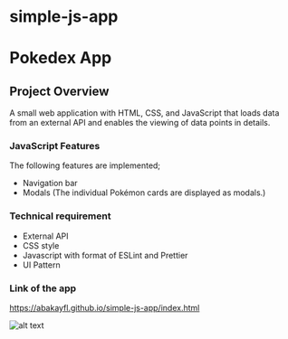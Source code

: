 # simple-js-app
# Pokedex App

## Project Overview
A small web application with HTML, CSS, and JavaScript that loads data from an external API and enables the viewing of data points in details.

### JavaScript Features

The following features are implemented;
- Navigation bar
- Modals (The individual Pokémon cards are displayed as modals.)

### Technical requirement

- External API
- CSS style
- Javascript with format of ESLint and Prettier
- UI Pattern 

### Link of the app

https://abakayfl.github.io/simple-js-app/index.html

![alt text]()
